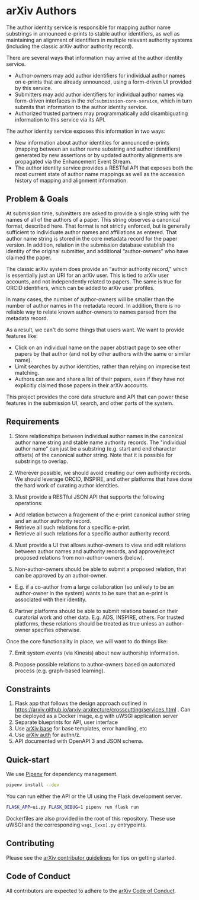 # arXiv Authors

The author identity service is responsible for mapping author name substrings
in announced e-prints to stable author identifiers, as well as maintaining
an alignment of identifiers in multiple relevant authority systems (including
the classic arXiv author authority record).

There are several ways that information may arrive at the author identity
service.

- Author-owners may add author identifiers for individual author names on
  e-prints that are already announced, using a form-driven UI provided by
  this service.
- Submitters may add author identifiers for individual author names via
  form-driven interfaces in the :ref:`submission-core-service`, which in
  turn submits that information to the author identity service.
- Authorized trusted partners may programmatically add disambiguating
  information to this service via its API.

The author identity service exposes this information in two ways:

- New information about author identities for announced e-prints (mapping 
  between an author name substring and author identifiers) generated by new 
  assertions or by updated authority alignments are propagated via the 
  Enhancement Event Stream.
- The author identity service provides a RESTful API that exposes both the
  most current state of author name mappings as well as the accession history
  of mapping and alignment information.

## Problem & Goals

At submission time, submitters are asked to provide a single string with the
names of all of the authors of a paper. This string observes a canonical
format, described here. That format is not strictly enforced, but is generally
sufficient to individuate author names and affiliations as entered. That author
name string is stored in the core metadata record for the paper version. In
addition, relation in the submission database establish the identity of the
original submitter, and additional “author-owners” who have claimed the paper.

The classic arXiv system does provide an “author authority record,” which is
essentially just an URI for an arXiv user. This is tied to arXiv user
accounts, and not independently related to papers. The same is true for ORCID
identifiers, which can be added to arXiv user profiles.

In many cases, the number of author-owners will be smaller than the number of
author names in the metadata record. In addition, there is no reliable way to
relate known author-owners to names parsed from the metadata record. 

As a result, we can't do some things that users want. We want to provide
features like:

  - Click on an individual name on the paper abstract page to see other papers
    by that author (and not by other authors with the same or similar name).
  - Limit searches by author identities, rather than relying on imprecise text
    matching.
  - Authors can see and share a list of their papers, even if they have not
    explicitly claimed those papers in their arXiv accounts.

This project provides the core data structure and API that can power these
features in the submission UI, search, and other parts of the system.


## Requirements

1. Store relationships between individual author names in the canonical author
   name string and stable name authority records. The "individual author name"
   can just be a substring (e.g. start and end character offsets) of the
   canonical author string. Note that it is possible for substrings to overlap.

2. Wherever possible, we should avoid creating our own authority records. We
   should leverage ORCID, INSPIRE, and other platforms that have done the hard
   work of curating author identities.

3. Must provide a RESTful JSON API that supports the following operations:

  - Add relation between a fragement of the e-print canonical author string
    and an author authority record.
  - Retrieve all such relations for a specific e-print.
  - Retrieve all such relations for a specific author authority record.

4. Must provide a UI that allows author-owners to view and edit relations
   between author names and authority records, and approve/reject proposed 
   relations from non-author-owners (below).

5. Non-author-owners should be able to submit a proposed relation, that can be
   approved by an author-owner. 
   
  - E.g. if a co-author from a large collaboration (so unlikely to be an
    author-owner in the system) wants to be sure that an e-print is associated
    with their identity.

6. Partner platforms should be able to submit relations based on their 
   curatorial work and other data. E.g. ADS, INSPIRE, others. For trusted
   platforms, these relations should be treated as true unless an author-owner
   specifies otherwise.

Once the core functionality in place, we will want to do things like:

7. Emit system events (via Kinesis) about new authorship information.

8. Propose possible relations to author-owners based on automated process
   (e.g. graph-based learning).


## Constraints

1. Flask app that follows the design approach outlined in
   https://arxiv.github.io/arxiv-arxitecture/crosscutting/services.html . Can
   be deployed as a Docker image, e.g with uWSGI application server
2. Separate blueprints for API, user interface
3. Use [arXiv base](https://github.com/arXiv/arxiv-base) for base templates,
   error handling, etc
4. Use [arXiv auth](https://github.com/arXiv/arxiv-auth) for authn/z.
5. API documented with OpenAPI 3 and JSON schema.

## Quick-start

We use [Pipenv](https://github.com/pypa/pipenv) for dependency management.

```bash
pipenv install --dev
```

You can run either the API or the UI using the Flask development server.

```bash
FLASK_APP=ui.py FLASK_DEBUG=1 pipenv run flask run
```

Dockerfiles are also provided in the root of this repository. These use uWSGI
and the corresponding ``wsgi_[xxx].py`` entrypoints.

## Contributing

Please see the [arXiv contributor
guidelines](https://github.com/arXiv/.github/blob/master/CONTRIBUTING.md) for
tips on getting started.

## Code of Conduct

All contributors are expected to adhere to the [arXiv Code of
Conduct](https://arxiv.org/help/policies/code_of_conduct).
